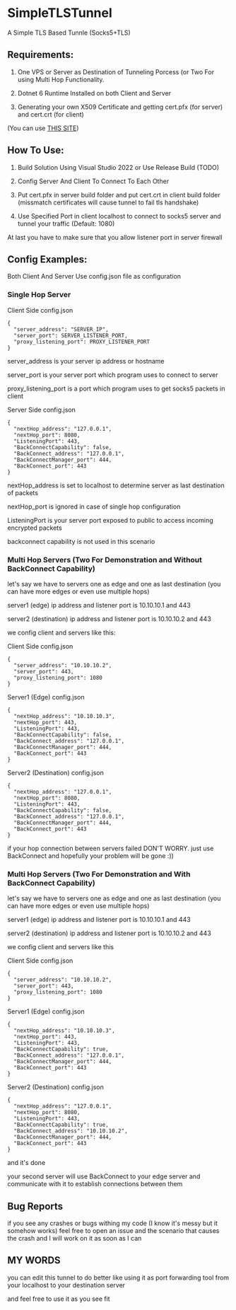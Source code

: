 # SimpleTLSTunnel
A Simple TLS Based Tunnle (Socks5+TLS)

## Requirements:

1. One VPS or Server as Destination of Tunneling Porcess (or Two For using Multi Hop Functionality.

2. Dotnet 6 Runtime Installed on both Client and Server

3. Generating your own X509 Certificate and getting cert.pfx (for server) and cert.crt (for client)

(You can use [THIS SITE](https://certificatetools.com))

## How To Use:

1. Build Solution Using Visual Studio 2022 or Use Release Build (TODO)

2. Config Server And Client To Connect To Each Other

3. Put cert.pfx in server build folder and put cert.crt in client build folder (missmatch certificates will cause tunnel to fail tls handshake)

4. Use Specified Port in client localhost to connect to socks5 server and tunnel your traffic (Default: 1080)

At last you have to make sure that you allow listener port in server firewall

## Config Examples:

Both Client And Server Use config.json file as configuration

### Single Hop Server

Client Side config.json
```
{
  "server_address": "SERVER_IP",
  "server_port": SERVER_LISTENER_PORT,
  "proxy_listening_port": PROXY_LISTENER_PORT
}
```
server_address is your server ip address or hostname

server_port is your server port which program uses to connect to server

proxy_listening_port is a port which program uses to get socks5 packets in client

Server Side config.json
```
{
  "nextHop_address": "127.0.0.1",
  "nextHop_port": 8080,
  "ListeningPort": 443,
  "BackConnectCapability": false,
  "BackConnect_address": "127.0.0.1",
  "BackConnectManager_port": 444,
  "BackConnect_port": 443
}
```
nextHop_address is set to localhost to determine server as last destination of packets

nextHop_port is ignored in case of single hop configuration

ListeningPort is your server port exposed to public to access incoming encrypted packets

backconnect capability is not used in this scenario

### Multi Hop Servers (Two For Demonstration and Without BackConnect Capability)

let's say we have to servers one as edge and one as last destination (you can have more edges or even use multiple hops)

server1 (edge) ip address and listener port is 10.10.10.1 and 443

server2 (destination) ip address and listener port is 10.10.10.2 and 443

we config client and servers like this:

Client Side config.json
```
{
  "server_address": "10.10.10.2",
  "server_port": 443,
  "proxy_listening_port": 1080
}
```

Server1 (Edge) config.json
```
{
  "nextHop_address": "10.10.10.3",
  "nextHop_port": 443,
  "ListeningPort": 443,
  "BackConnectCapability": false,
  "BackConnect_address": "127.0.0.1",
  "BackConnectManager_port": 444,
  "BackConnect_port": 443
}
```

Server2 (Destination) config.json
```
{
  "nextHop_address": "127.0.0.1",
  "nextHop_port": 8080,
  "ListeningPort": 443,
  "BackConnectCapability": false,
  "BackConnect_address": "127.0.0.1",
  "BackConnectManager_port": 444,
  "BackConnect_port": 443
}
```

if your hop connection between servers failed DON'T WORRY. just use BackConnect and hopefully your problem will be gone :))

### Multi Hop Servers (Two For Demonstration and With BackConnect Capability)

let's say we have to servers one as edge and one as last destination (you can have more edges or even use multiple hops)

server1 (edge) ip address and listener port is 10.10.10.1 and 443

server2 (destination) ip address and listener port is 10.10.10.2 and 443

we config client and servers like this

Client Side config.json
```
{
  "server_address": "10.10.10.2",
  "server_port": 443,
  "proxy_listening_port": 1080
}
```

Server1 (Edge) config.json
```
{
  "nextHop_address": "10.10.10.3",
  "nextHop_port": 443,
  "ListeningPort": 443,
  "BackConnectCapability": true,
  "BackConnect_address": "127.0.0.1",
  "BackConnectManager_port": 444,
  "BackConnect_port": 443
}
```

Server2 (Destination) config.json
```
{
  "nextHop_address": "127.0.0.1",
  "nextHop_port": 8080,
  "ListeningPort": 443,
  "BackConnectCapability": true,
  "BackConnect_address": "10.10.10.2",
  "BackConnectManager_port": 444,
  "BackConnect_port": 443
}
```

and it's done

your second server will use BackConnect to your edge server and communicate with it to establish connections between them

## Bug Reports

if you see any crashes or bugs withing my code (I know it's messy but it somehow works) feel free to open an issue and the scenario that causes the crash and I will work on it as soon as I can

## MY WORDS

you can edit this tunnel to do better like using it as port forwarding tool from your localhost to your destination server

and feel free to use it as you see fit